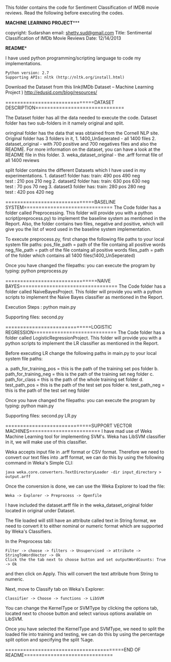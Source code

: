 This folder contains the code for Sentiment Classification of IMDB movie reviews. 
Read the following before executing the codes.

**************************MACHINE LEARNING PROJECT*****************************

copyright: Sudarshan
email: shetty.sud@gmail.com
Title: Sentimental Classification of IMDb Movie Reviews
Date: 12/14/2013


************************************README*************************************

I have used python programming/scripting language to code my implementations. 

	Python version: 2.7
	Supporting APIs: nltk (http://nltk.org/install.html)

Download the Dataset from this link(IMDb Dataset – Machine Learning Project )
	http://edusid.com/blog/resources/
			
==============================DATASET DESCRIPTION==============================

The Dataset folder has all the data needed to execute the code. Dataset folder has two 
sub-folders in it namely original and split. 

oringinal folder has the data that was obtained from the Cornell NLP site. Original folder 
has 3 folders in it,
	1. 1400_UnSeperated - all 1400 files 
	2. dataset_original - with 700 positive and 700 negatives files and also the README.
		For more information on the dataset, you can have a look at the README file in this folder.
	3. weka_dataset_original - the .arff format file of all 1400 reviews

split folder contains the different Datasets which I have used in my experimentations. 
	1. dataset1 folder has:
		train: 490 pos 490 neg 	
		test : 210 pos 210 neg
	2. dataset2 folder has:
		train: 630 pos 630 neg 	
		test : 70 pos 70 neg
	3. dataset3 folder has:
		train: 280 pos 280 neg 	
		test : 420 pos 420 neg

==============================BASELINE SYSTEM==============================
The Code folder has a folder called Preprocessing. This folder will provide you with a python 
script(preprocess.py) to implement the baseline system as mentioned in the Report. Also, the 
folder contains two files, negative and positive, which will give you the list of word used in
the baseline system implementation.

   To execute preprocess.py, first change the following file paths to your local system file paths:
pos_file_path = path of the file containg all positive words
neg_file_path = path of the file containg all positive words
files_path = path of the folder which contains all 1400 files(1400_UnSeperated)

   Once you have changed the filepaths: you can execute the program by typing: python preprocess.py

===============================NAIVE BAYES=================================
The Code folder has a folder called NaiveBayesProject. This folder will provide you with a python 
scripts to implement the Naive Bayes classifier as mentioned in the Report. 

  Execution Steps : python main.py

Supporting files: second.py

=============================LOGISTIC REGRESSION============================
The Code folder has a folder called LogisticRegressionProject. This folder will provide you with 
a python scripts to implement the LR classifier as mentioned in the Report. 

Before executing LR change the following paths in main.py to your local system file paths:

   a. path_for_training_pos = this is the path of the training set pos folder
   b. path_for_training_neg = this is the path of the training set neg folder
   c. path_for_class = this is the path of the whole training set folder
   d. test_path_pos = this is the path of the test set pos folder
   e. test_path_neg = this is the path of the test set neg folder

Once you have changed the filepaths: you can execute the program by typing: python main.py

Supporting files: second.py
				  LR.py

=============================SUPPORT VECTOR MACHINES========================
I have mad use of Weks Machine Learning tool for implementing SVM's. Weka has LibSVM classifier in it, 
we will make use of this classifier.

Weka accepts input file in .arff format or CSV format. Therefore we need to convert our text files into 
.arff format, we can do this by using the following command in Weka's Simple CLI:

	java weka.core.converters.TextDirectoryLoader -dir input_directory > output.arff

Once the conversion is done, we can use the Weka Explorer to load the file:

	Weka -> Explorer -> Preprocess -> Openfile

I have included the dataset.arff file in the weka_dataset_original folder located in original under Dataset.

The file loaded will still have an attribute called text in String format, we need to convert it to either 
nominal or numeric format which are supported by Weka's Classifiers. 

In the Preprocess tab:
	 
	Filter -> choose -> filters -> Unsupervised -> attribute -> StringToWordVector -> Ok
	Click the the tab next to choose button and set outputWordCounts: True -> Ok
	
and then click on Apply. This will convert the text attribute from String to numeric.

Next, move to Classify tab on Weka's Explorer:
	
	Classifier -> Choose -> functions -> LibSVM

You can change the KernelType or SVMType by clicking the options tab, located next to choose button and select 
various options available on LibSVM.

Once you have selected the KernelType and SVMType, we need to split the loaded file into training and testing, 
we can do this by using the percentage split option and specifying the split %age.

========================================END OF README==============================

